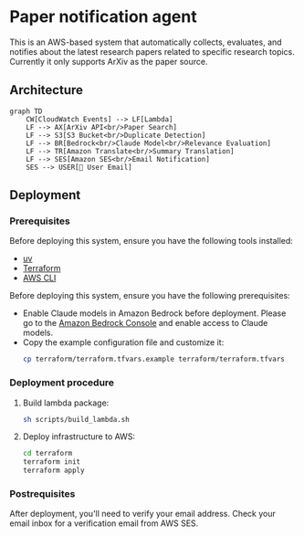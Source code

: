# Paper notification agent

This is an AWS-based system that automatically collects, evaluates, and notifies about the latest research papers related to specific research topics. Currently it only supports ArXiv as the paper source.

## Architecture

```mermaid
graph TD
    CW[CloudWatch Events] --> LF[Lambda]
    LF --> AX[ArXiv API<br/>Paper Search]
    LF --> S3[S3 Bucket<br/>Duplicate Detection]
    LF --> BR[Bedrock<br/>Claude Model<br/>Relevance Evaluation]
    LF --> TR[Amazon Translate<br/>Summary Translation]
    LF --> SES[Amazon SES<br/>Email Notification]
    SES --> USER[📧 User Email]
```

## Deployment

### Prerequisites

Before deploying this system, ensure you have the following tools installed:

- [uv](https://docs.astral.sh/uv/)
- [Terraform](https://www.terraform.io/)
- [AWS CLI](https://aws.amazon.com/cli/)

Before deploying this system, ensure you have the following prerequisites:

- Enable Claude models in Amazon Bedrock before deployment. Please go to the [Amazon Bedrock Console](https://console.aws.amazon.com/bedrock/) and enable access to Claude models.
- Copy the example configuration file and customize it:
  ```bash
  cp terraform/terraform.tfvars.example terraform/terraform.tfvars
  ```

### Deployment procedure

1. Build lambda package:
   ```bash
   sh scripts/build_lambda.sh
   ```
2. Deploy infrastructure to AWS:
   ```bash
   cd terraform
   terraform init
   terraform apply
   ```

### Postrequisites

After deployment, you'll need to verify your email address. Check your email inbox for a verification email from AWS SES.
